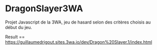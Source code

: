 # DragonSlayer3WA
Projet Javascript de la 3WA, jeu de hasard selon des critères choisis au début du jeu.

Result == https://guillaumedrigout.sites.3wa.io/dev/Dragon%20Slayer.1/index.html
